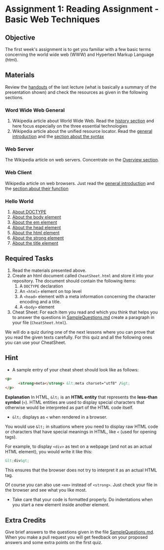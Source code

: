 # Assignment 1: Reading Assignment - Basic Web Techniques

## Objective

The first week's assignment is to get you familiar with a few basic terms concerning the world wide web (WWW) and Hypertext Markup Language (html).

## Materials
Review the [handouts](BasicWebTechnics.pdf) of the last lecture (what is basically a summary of the presentation shown) and check the resources as given in the following sections.

### Word Wide Web General
1. Wikipedia article about World Wide Web. Read the [history section](https://en.wikipedia.org/wiki/World_Wide_Web#History) and here focus especially on the three essential technologies
2. Wikipedia article about the unified resource locator. Read the [general introduction](https://en.wikipedia.org/wiki/URL) and the [section about the syntax](https://en.wikipedia.org/wiki/URL#Syntax)

### Web Server
The Wikipedia article on web servers. Concentrate on the [Overview section](https://en.wikipedia.org/wiki/Web_server#Overview).

### Web Client
Wikipedia article on web browsers. Just read the [general introduction](https://en.wikipedia.org/wiki/Web_browser) and the [section about their function](https://en.wikipedia.org/wiki/Web_browser#Function)

### Hello World
1. [About DOCTYPE](https://www.w3schools.com/tags/tag_doctype.asp)
2. [About the body element](https://www.w3schools.com/tags/tag_body.asp)
2. [About the em element](https://www.w3schools.com/tags/tag_em.asp)
2. [About the head element](https://www.w3schools.com/tags/tag_head.asp)
2. [About the html element](https://www.w3schools.com/tags/tag_html.asp)
2. [About the strong element](https://www.w3schools.com/tags/tag_strong.asp)
2. [About the title element](https://www.w3schools.com/tags/tag_title.asp)

## Required Tasks
1. Read the materials presented above.
2. Create an html document called ``CheatSheet.html`` and store it into your repository. The document should contain the following items:
   1. A ``DOCTYPE`` declaration
   2. An ``<html>`` element on top level
   3. A ``<head>`` element with a meta information concerning the character encoding and a title.
   4. A ``<body>`` element
3. Cheat Sheet: For each item you read and which you think that helps you to answer the questions in [SampleQuestions.md](SampleQuestions.md) create a paragraph in your file (``CheatSheet.html``).

We will do a quiz during one of the next lessons where you can prove that you read the given texts carefully. For this quiz and all the following ones you can use your CheatSheet.

## Hint
- A sample entry of your cheat sheet should look like as follows:
```html
<p>
      <strong>meta</strong> &lt;meta charset="utf8" /&gt;
</p>
```

**Explanation**
In HTML, `&lt;` is an **HTML entity** that represents the **less-than symbol** (`<`). HTML entities are used to display special characters that otherwise would be interpreted as part of the HTML code itself.

- `&lt;` displays as `<` when rendered in a browser.

You would use `&lt;` in situations where you need to display raw HTML code or characters that have special meanings in HTML, like `<` (used for opening tags).

For example, to display `<div>` as text on a webpage (and not as an actual HTML element), you would write it like this:

```html
&lt;div&gt;
```

This ensures that the browser does not try to interpret it as an actual HTML tag.

Of course you can also use `<em>` instead of `<strong>`. Just check your file in the browser and see what you like most.
- Take care that your code is formatted properly. Do indentations when you start a new element inside another element.

## Extra Credits
Give brief answers to the questions given in the file [SampleQuestions.md](SampleQuestions.md). When you make a pull request you will get feedback on your proposed answers and some extra points on the first quiz.
